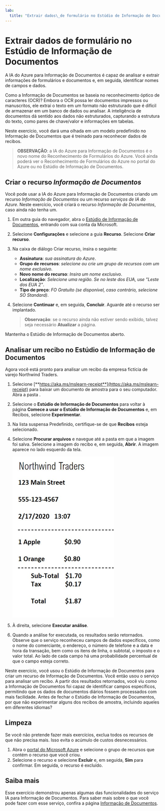 ```yaml
---
lab:
  title: "Extrair dados\_de formulário no Estúdio de Informação de Documentos"
---
```


# Extrair dados de formulário no Estúdio de Informação de Documentos

A IA do Azure para Informação de Documentos é capaz de analisar e extrair informações de formulários e documentos e, em seguida, identificar nomes de campos e dados. 

Como a Informação de Documentos se baseia no reconhecimento óptico de caracteres (OCR)? Embora o OCR possa ler documentos impressos ou manuscritos, ele extrai o texto em um formato não estruturado que é difícil de armazenar em um banco de dados ou analisar. A inteligência de documentos dá sentido aos dados não estruturados, capturando a estrutura do texto, como pares de chave/valor e informações em tabelas. 

Neste exercício, você dará uma olhada em um modelo predefinido no Informação de Documentos que é treinado para reconhecer dados de recibos. 

> **OBSERVAÇÃO**: a IA do Azure para Informação de Documentos é o novo nome do Reconhecimento de Formulários do Azure. Você ainda poderá ver o Reconhecimento de Formulários do Azure no portal do Azure ou no Estúdio de Informação de Documentos.

## Criar o recurso *Informação de Documentos*

Você pode usar a IA do Azure para Informação de Documentos criando um recurso *Informação de Documentos* ou um recurso *serviços de IA do Azure*. Neste exercício, você criará o recurso *Informação de Documentos*, caso ainda não tenha um.

1. Em outra guia do navegador, abra o [Estúdio de Informação de Documentos](https://formrecognizer.appliedai.azure.com/studio), entrando com sua conta da Microsoft.
1. Selecione **Configurações** e selecione a guia **Recurso**. Selecione **Criar recurso**.
1. Na caixa de diálogo Criar recurso, insira o seguinte:
    - **Assinatura**: *sua assinatura do Azure*.
    - **Grupo de recursos**: *selecione ou crie um grupo de recursos com um nome exclusivo*.
    - **Novo nome do recurso**: *Insira um nome exclusivo*.
    - **Localização**: *Selecione uma região. Se no leste dos EUA, use "Leste dos EUA 2"*.
    - **Tipo de preço**: *FO Gratuito (se disponível, caso contrário, selecione SO Standard)*.
1. Selecione **Continuar** e, em seguida, **Concluir**. Aguarde até o recurso ser implantado.

    >**Observação**: se o recurso ainda não estiver sendo exibido, talvez seja necessário **Atualizar** a página.

Mantenha o Estúdio de Informação de Documentos aberto.

## Analisar um recibo no Estúdio de Informação de Documentos

Agora você está pronto para analisar um recibo da empresa fictícia de varejo Northwind Traders.

1. Selecione [**https://aka.ms/mslearn-receipt**](https://aka.ms/mslearn-receipt) para baixar um documento de amostra para o seu computador. Abra a pasta . 
1. Selecione o **Estúdio de Informação de Documentos** para voltar à página **Comece a usar o Estúdio de Informação de Documentos** e, em Recibos, selecione **Experimentar**.
1. Na lista suspensa Predefinido, certifique-se de que **Recibos** esteja selecionado.
1. Selecione **Procurar arquivos** e navegue até a pasta em que a imagem foi salva. Selecione a imagem do recibo e, em seguida, **Abrir**. A imagem aparece no lado esquerdo da tela.

    ![Captura de tela de um recibo northwind.](media/document-intelligence/receipt.jpg)

1. À direita, selecione **Executar análise**.
1. Quando a análise for executada, os resultados serão retornados. Observe que o serviço reconheceu campos de dados específicos, como o nome do comerciante, o endereço, o número de telefone e a data e hora da transação, bem como os itens de linha, o subtotal, o imposto e o valor total. Ao lado de cada campo há uma probabilidade percentual de que o campo esteja correto.

Neste exercício, você usou o Estúdio de Informação de Documentos para criar um recurso de Informação de Documentos. Você então usou o serviço para analisar um recibo. A partir dos resultados retornados, você viu como a Informação de Documentos foi capaz de identificar campos específicos, permitindo que os dados de documentos diários fossem processados com mais facilidade. Antes de fechar o Estúdio de Informação de Documentos, por que não experimentar alguns dos recibos de amostra, incluindo aqueles em diferentes idiomas?

## Limpeza

Se você não pretende fazer mais exercícios, exclua todos os recursos de que não precisa mais. Isso evita o acúmulo de custos desnecessários.

1. Abra o [portal do Microsoft Azure]( https://portal.azure.com) e selecione o grupo de recursos que contém o recurso que você criou.
1. Selecione o recurso e selecione **Excluir** e, em seguida, **Sim** para confirmar. Em seguida, o recurso é excluído.

## Saiba mais

Esse exercício demonstrou apenas algumas das funcionalidades do serviço IA para Informação de Documentos. Para saber mais sobre o que você pode fazer com esse serviço, confira a página [Informação de Documentos](https://learn.microsoft.com/azure/ai-services/document-intelligence/overview?view=doc-intel-3.1.0).
